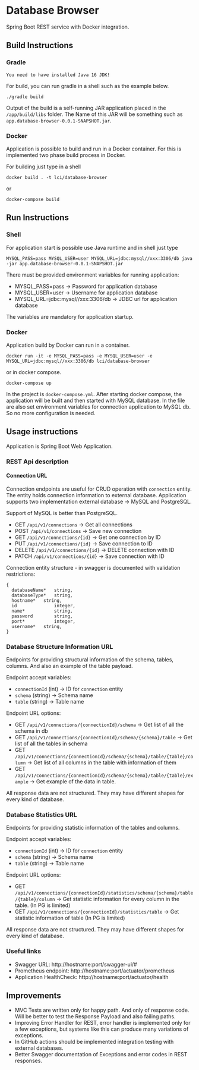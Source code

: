 # Database Browser

Spring Boot REST service with Docker integration.

## Build Instructions

### Gradle

`You need to have installed Java 16 JDK!`

For build, you can run gradle in a shell such as the example below.

```shell
./gradle build
```

Output of the build is a self-running JAR application placed in the `/app/build/libs` folder. The Name of this JAR will
be something such as `app.database-browser-0.0.1-SNAPSHOT.jar`.

### Docker

Application is possible to build and run in a Docker container. For this is implemented two phase build process in
Docker.

For building just type in a shell

```shell
docker build . -t lci/database-browser
```

or

```shell
docker-compose build
```

## Run Instructions

### Shell

For application start is possible use Java runtime and in shell just type

```shell
MYSQL_PASS=pass MYSQL_USER=user MYSQL_URL=jdbc:mysql//xxx:3306/db java -jar app.database-browser-0.0.1-SNAPSHOT.jar
```

There must be provided environment variables for running application:

* MYSQL_PASS=pass -> Password for application database
* MYSQL_USER=user -> Username for application database
* MYSQL_URL=jdbc:mysql//xxx:3306/db -> JDBC url for application database

The variables are mandatory for application startup.

### Docker

Application build by Docker can run in a container.

```shell
docker run -it -e MYSQL_PASS=pass -e MYSQL_USER=user -e MYSQL_URL=jdbc:mysql//xxx:3306/db lci/database-browser
```

or in docker compose.

```shell
docker-compose up
```

In the project is `docker-compose.yml`. After starting docker compose, the application will be built and then started
with MySQL database. In the file are also set environment variables for connection application to MySQL db. So no more
configuration is needed.

## Usage instructions

Application is Spring Boot Web Application.

### REST Api description

#### Connection URL

Connection endpoints are useful for CRUD operation with `connection` entity. The entity holds connection information to
external database. Application supports two implementation external database -> MySQL and PostgreSQL.

Support of MySQL is better than PostgreSQL.

* GET `/api/v1/connections` -> Get all connections
* POST `/api/v1/connections` -> Save new connection
* GET `/api/v1/connections/{id}` -> Get one connection by ID
* PUT `/api/v1/connections/{id}` -> Save connection to ID
* DELETE `/api/v1/connections/{id}` -> DELETE connection with ID
* PATCH `/api/v1/connections/{id}` -> Save connection with ID

Connection entity structure - in swagger is documented with validation restrictions:
```
{
  databaseName*	  string,
  databaseType*	  string,
  hostname*	  string,
  id	          integer,
  name*	          string,
  password        string,
  port*	          integer,
  username*	  string,
}
```

### Database Structure Information URL
Endpoints for providing structural information of the schema, tables, columns. And also an example of the table payload.

Endpoint accept variables:
* `connectionId` (int) -> ID for `connection` entity
* `schema` (string) -> Schema name
* `table` (string) -> Table name

Endpoint URL options:
* GET `/api/v1/connections/{connectionId}/schema` -> Get list of all the schema in db
* GET `/api/v1/connections/{connectionId}/schema/{schema}/table` -> Get list of all the tables in schema
* GET `/api/v1/connections/{connectionId}/schema/{schema}/table/{table}/column` -> Get list of all columns in the table with information of them
* GET `/api/v1/connections/{connectionId}/schema/{schema}/table/{table}/example` -> Get example of the data in table.

All response data are not structured. They may have different shapes for every kind of database.

 ### Database Statistics URL
Endpoints for providing statistic information of the tables and columns. 

Endpoint accept variables:
* `connectionId` (int) -> ID for `connection` entity
* `schema` (string) -> Schema name
* `table` (string) -> Table name

Endpoint URL options:
* GET `/api/v1/connections/{connectionId}/statistics/schema/{schema}/table/{table}/column` -> Get statistic information for every column in the table. (In PG is limited) 
* GET `/api/v1/connections/{connectionId}/statistics/table` -> Get statistic information of table (In PG is limited)

All response data are not structured. They may have different shapes for every kind of database.

### Useful links

* Swagger URL: http://hostname:port/swagger-ui/#
* Prometheus endpoint: http://hostname:port/actuator/prometheus
* Application HealthCheck: http://hostname:port/actuator/health

## Improvements

* MVC Tests are written only for happy path. And only of response code. Will be better to test the Response Payload and
  also failing paths.
* Improving Error Handler for REST, error handler is implemented only for a few exceptions, but systems like this can
  produce many variations of exceptions.
* In GitHub actions should be implemented integration testing with external databases.
* Better Swagger documentation of Exceptions and error codes in REST responses.